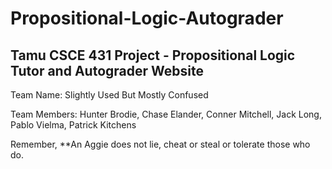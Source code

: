 # Propositional-Logic-Autograder
## Tamu CSCE 431 Project - Propositional Logic Tutor and Autograder Website

Team Name: Slightly Used But Mostly Confused

Team Members: Hunter Brodie, Chase Elander, Conner Mitchell, Jack Long, Pablo Vielma, Patrick Kitchens

Remember, **An Aggie does not lie, cheat or steal or tolerate those who do.
